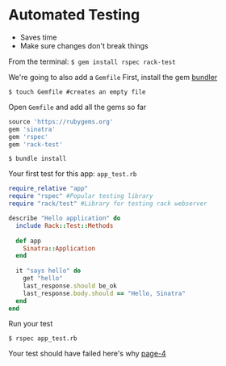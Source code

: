 Automated Testing
==========
* Saves time
* Make sure changes don't break things

From the terminal:
`$ gem install rspec rack-test`

We're going to also add a `Gemfile`
First, install the gem [bundler](http://bundler.io/)

`$ touch Gemfile #creates an empty file`

Open `Gemfile` and add all the gems so far

```ruby
source 'https://rubygems.org'
gem 'sinatra'
gem 'rspec'
gem 'rack-test'
```

`$ bundle install`

Your first test for this app:
`app_test.rb`

```ruby
require_relative "app"
require "rspec" #Popular testing library
require "rack/test" #Library for testing rack webserver

describe "Hello application" do
  include Rack::Test::Methods
  
  def app
    Sinatra::Application
  end
  
  it "says hello" do
    get "hello"
    last_response.should be_ok
    last_response.body.should == "Hello, Sinatra"
  end
end
```

Run your test

`$ rspec app_test.rb`

Your test should have failed here's why [page-4](page-4.md)